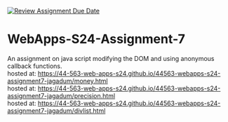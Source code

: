[![Review Assignment Due Date](https://classroom.github.com/assets/deadline-readme-button-24ddc0f5d75046c5622901739e7c5dd533143b0c8e959d652212380cedb1ea36.svg)](https://classroom.github.com/a/cdqffI9o)
# WebApps-S24-Assignment-7
An assignment on java script modifying the DOM and using anonymous callback functions. <br>
hosted at: https://44-563-web-apps-s24.github.io/44563-webapps-s24-assignment7-jagadum/money.html<br>
hosted at: https://44-563-web-apps-s24.github.io/44563-webapps-s24-assignment7-jagadum/precision.html<br>
hosted at: https://44-563-web-apps-s24.github.io/44563-webapps-s24-assignment7-jagadum/divlist.html<br>

